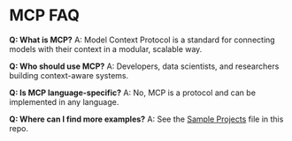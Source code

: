 # MCP FAQ

**Q: What is MCP?**
A: Model Context Protocol is a standard for connecting models with their context in a modular, scalable way.

**Q: Who should use MCP?**
A: Developers, data scientists, and researchers building context-aware systems.

**Q: Is MCP language-specific?**
A: No, MCP is a protocol and can be implemented in any language.

**Q: Where can I find more examples?**
A: See the [Sample Projects](sample-projects.md) file in this repo.
